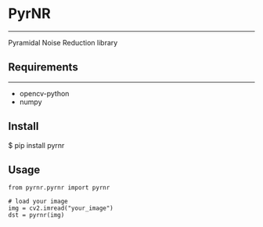 # PyrNR
---

Pyramidal Noise Reduction library

## Requirements
---
- opencv-python
- numpy


Install
---
$ pip install pyrnr

Usage
---
```
from pyrnr.pyrnr import pyrnr

# load your image
img = cv2.imread("your_image")
dst = pyrnr(img)

```
